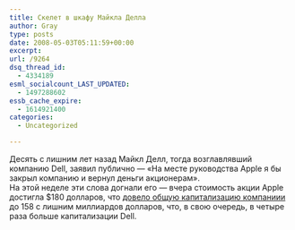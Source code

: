 ```yaml
---
title: Скелет в шкафу Майкла Делла
author: Gray
type: posts
date: 2008-05-03T05:11:59+00:00
excerpt:
url: /9264
dsq_thread_id:
  - 4334189
esml_socialcount_LAST_UPDATED:
  - 1497288602
essb_cache_expire:
  - 1614921400
categories:
  - Uncategorized

---
```








Десять с лишним лет назад Майкл Делл, тогда возглавлявший компанию Dell, заявил публично &#8212; &#171;На месте руководства Apple я бы закрыл компанию и вернул деньги акционерам&#187;.  
На этой неделе эти слова догнали его &#8212; вчера стоимость акции Apple достигла $180 долларов, что <a href="http://www.macdailynews.com/index.php/weblog/comments/apple_now_worth_quadruple_dells_market_value/" target="_blank">довело общую капитализацию компаниии</a> до 158 с лишним миллиардов долларов, что, в свою очередь, в четыре раза больше капитализации Dell.